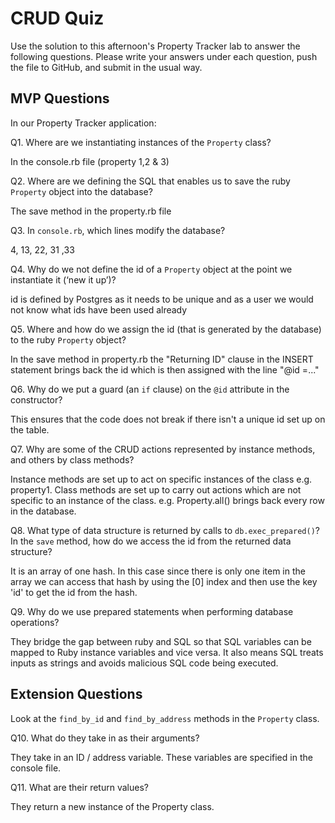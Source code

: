# CRUD Quiz

Use the solution to this afternoon's Property Tracker lab to answer the following questions. Please write your answers under each question, push the file to GitHub, and submit in the usual way.

## MVP Questions

In our Property Tracker application:

Q1. Where are we instantiating instances of the `Property` class?

In the console.rb file (property 1,2 & 3) 

Q2. Where are we defining the SQL that enables us to save the ruby `Property` object into the database?

The save method in the property.rb file

Q3. In `console.rb`, which lines modify the database?

4, 13, 22, 31 ,33

Q4. Why do we not define the id of a `Property` object at the point we instantiate it (‘new it up’)?

id is defined by Postgres as it needs to be unique and as a user we would not know what ids have been used already

Q5. Where and how do we assign the id (that is generated by the database) to the ruby `Property` object?

In the save method in property.rb the "Returning ID" clause in the INSERT statement brings back the id which is then assigned with the line "@id =..." 

Q6. Why do we put a guard (an `if` clause) on the `@id` attribute in the constructor?

This ensures that the code does not break if there isn't a unique id set up on the table.

Q7. Why are some of the CRUD actions represented by instance methods, and others by class methods?

Instance methods are set up to act on specific instances of the class e.g. property1. Class methods are set up to carry out actions which are not specific to an instance of the class. e.g. Property.all() brings back every row in the database.

Q8. What type of data structure is returned by calls to `db.exec_prepared()`? In the `save` method, how do we access the id from the returned data structure?

It is an array of one hash. In this case since there is only one item in the array we can access that hash by using the [0] index and then use the key 'id' to get the id from the hash.


Q9. Why do we use prepared statements when performing database operations?

They bridge the gap between ruby and SQL so that SQL variables can be mapped to Ruby instance variables and vice versa. It also means SQL treats inputs as strings and avoids malicious SQL code being executed.

## Extension Questions

Look at the `find_by_id` and `find_by_address` methods in the `Property` class.

Q10. What do they take in as their arguments?

They take in an ID / address variable. These variables are specified in the console file.

Q11. What are their return values?

They return a new instance of the Property class.
